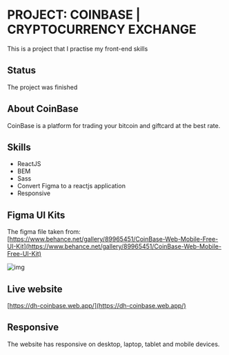 # PROJECT: COINBASE | CRYPTOCURRENCY EXCHANGE

This is a project that I practise my front-end skills

## Status

The project was finished

## About CoinBase

CoinBase is a platform for trading your bitcoin and 
giftcard at the best rate.

## Skills

* ReactJS
* BEM
* Sass
* Convert Figma to a reactjs application
* Responsive

## Figma UI Kits

The figma file taken from: [https://www.behance.net/gallery/89965451/CoinBase-Web-Mobile-Free-UI-Kit](https://www.behance.net/gallery/89965451/CoinBase-Web-Mobile-Free-UI-Kit)

![img](https://i.imgur.com/KX42pE9.png)

## Live website

[https://dh-coinbase.web.app/](https://dh-coinbase.web.app/)

## Responsive

The website has responsive on desktop, laptop, tablet and mobile devices.
